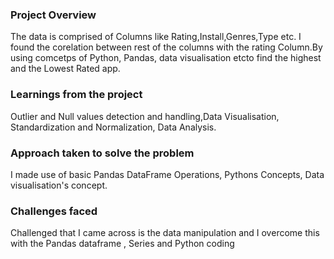 ### Project Overview

 The data is comprised of Columns like Rating,Install,Genres,Type etc. I found the corelation between rest of the columns with the rating Column.By using comcetps of Python, Pandas, data visualisation etcto find the highest and the Lowest Rated app. 


### Learnings from the project

 Outlier and Null values detection and handling,Data Visualisation, Standardization and Normalization, Data Analysis.


### Approach taken to solve the problem

 I made use of basic Pandas DataFrame Operations, Pythons Concepts, Data visualisation's concept.


### Challenges faced

 Challenged that I came across is the data manipulation and I overcome this with the Pandas dataframe , Series and Python coding 


